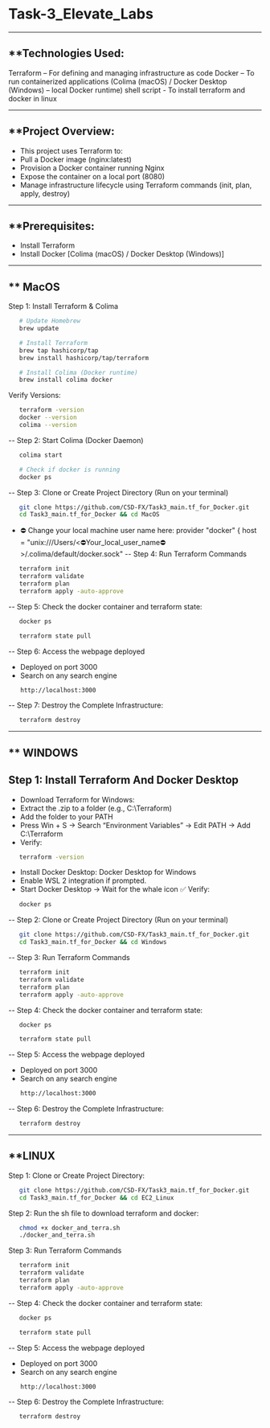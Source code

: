 # Task-3_Elevate_Labs
---
**Technologies Used:
--
Terraform – For defining and managing infrastructure as code
Docker – To run containerized applications (Colima (macOS) / Docker Desktop (Windows) – local Docker runtime)
shell script - To install terraform and docker in linux
___
**Project Overview:
--
 * This project uses Terraform to:
 * Pull a Docker image (nginx:latest)
 * Provision a Docker container running Nginx
 * Expose the container on a local port (8080)
 * Manage infrastructure lifecycle using Terraform commands (init, plan, apply, destroy)
---
**Prerequisites:
--
 * Install Terraform
 * Install Docker [Colima (macOS) / Docker Desktop (Windows)]
---

** MacOS
--
Step 1: Install Terraform & Colima
```bash
   # Update Homebrew
   brew update

   # Install Terraform
   brew tap hashicorp/tap
   brew install hashicorp/tap/terraform

   # Install Colima (Docker runtime)
   brew install colima docker
```
Verify Versions:
```bash
   terraform -version
   docker --version
   colima --version
```
--
Step 2: Start Colima (Docker Daemon)
```bash
   colima start
```
```bash
   # Check if docker is running
   docker ps
```
--
Step 3: Clone or Create Project Directory (Run on your terminal)
```bash
   git clone https://github.com/CSD-FX/Task3_main.tf_for_Docker.git
   cd Task3_main.tf_for_Docker && cd MacOS
```
* ⛔️ Change your local machine user name here:
     provider "docker" {
     host = "unix:///Users/<⛔️Your_local_user_name⛔️ >/.colima/default/docker.sock" 
--
Step 4: Run Terraform Commands
```bash
   terraform init
   terraform validate
   terraform plan
   terraform apply -auto-approve
```
--
Step 5: Check the docker container and terraform state:
```bash
   docker ps
```
```bash
   terraform state pull
```
--
Step 6: Access the webpage deployed
 * Deployed on port 3000
 * Search on any search engine
   ```bash
   http://localhost:3000
   ```
--
Step 7: Destroy the Complete Infrastructure:
```bash
   terraform destroy
```

---

** WINDOWS
--
Step 1: Install Terraform And Docker Desktop
--
* Download Terraform for Windows:
* Extract the .zip to a folder (e.g., C:\Terraform)
* Add the folder to your PATH
* Press Win + S → Search “Environment Variables” → Edit PATH → Add C:\Terraform
* Verify:
```bash
   terraform -version
```
* Install Docker Desktop: Docker Desktop for Windows
* Enable WSL 2 integration if prompted.
* Start Docker Desktop → Wait for the whale icon ✅
Verify:
```bash
   docker ps
```
--
Step 2: Clone or Create Project Directory (Run on your terminal)
```bash
   git clone https://github.com/CSD-FX/Task3_main.tf_for_Docker.git
   cd Task3_main.tf_for_Docker && cd Windows
```
--
Step 3: Run Terraform Commands
```bash
   terraform init
   terraform validate
   terraform plan
   terraform apply -auto-approve
```
--
Step 4: Check the docker container and terraform state:
```bash
   docker ps
```
```bash
   terraform state pull
```
--
Step 5: Access the webpage deployed
 * Deployed on port 3000
 * Search on any search engine
   ```bash
   http://localhost:3000
   ```
--
Step 6: Destroy the Complete Infrastructure:
```bash
   terraform destroy
```
---
**LINUX
--
Step 1: Clone or Create Project Directory:
```bash
   git clone https://github.com/CSD-FX/Task3_main.tf_for_Docker.git
   cd Task3_main.tf_for_Docker && cd EC2_Linux
```
Step 2: Run the sh file to download terraform and docker:
```bash
   chmod +x docker_and_terra.sh
   ./docker_and_terra.sh
```
Step 3: Run Terraform Commands
```bash
   terraform init
   terraform validate
   terraform plan
   terraform apply -auto-approve
```
--
Step 4: Check the docker container and terraform state:
```bash
   docker ps
```
```bash
   terraform state pull
```
--
Step 5: Access the webpage deployed
 * Deployed on port 3000
 * Search on any search engine
   ```bash
   http://localhost:3000
   ```
--
Step 6: Destroy the Complete Infrastructure:
```bash
   terraform destroy
```

   
   
